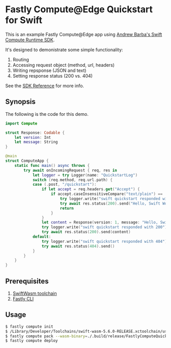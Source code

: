 # Fastly Compute@Edge Quickstart for Swift

This is an example Fastly Compute@Edge app using [Andrew Barba's Swift Compute Runtime SDK](https://github.com/AndrewBarba/swift-compute-runtime).

It's designed to demonistrate some simple functionality:

1. Routing
1. Accessing request object (method, url, headers)
1. Writing repsponse (JSON and text)
1. Setting response status (200 vs. 404)

See the [SDK Reference](https://compute-runtime.swift.cloud/documentation/compute/) for more info.

## Synopsis

The following is the code for this demo.

```swift
import Compute

struct Response: Codable {
    let version: Int
    let message: String
}

@main
struct ComputeApp {
    static func main() async throws {
        try await onIncomingRequest { req, res in
            let logger = try Logger(name: "QuickstartLog")
            switch (req.method, req.url.path) {
            case (.post, "/quickstart"):
                if let accept = req.headers.get("Accept") {
                    if accept.caseInsensitiveCompare("text/plain") == .orderedSame {
                        try logger.write("swift quickstart responded with 200")
                        try await res.status(200).send("Hello, Swift World!")
                        return
                    }
                }
                let content = Response(version: 1, message: "Hello, Swift World!")
                try logger.write("swift quickstart responded with 200")
                try await res.status(200).send(content)
            default:
                try logger.write("swift quickstart responded with 404")
                try await res.status(404).send()
            }
        }
    }
}
```

## Prerequisites

1. [SwiftWasm toolchain](https://book.swiftwasm.org/getting-started/setup.html)
1. [Fastly CLI](https://github.com/fastly/cli)

## Usage

``` bash
$ fastly compute init
$ /Library/Developer/Toolchains/swift-wasm-5.6.0-RELEASE.xctoolchain/usr/bin/swift build --triple wasm32-unknown-wasi --product FastlyComputeQuickstart -c release
$ fastly compute pack --wasm-binary=./.build/release/FastlyComputeQuickstart.wasm
$ fastly compute deploy
```
